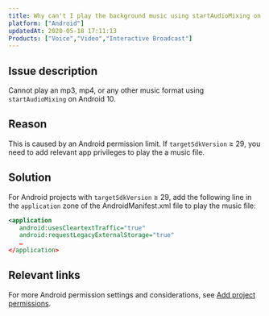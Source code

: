 ```yaml
---
title: Why can't I play the background music using startAudioMixing on Android 10?
platform: ["Android"]
updatedAt: 2020-05-18 17:11:13
Products: ["Voice","Video","Interactive Broadcast"]
---
```

## Issue description

Cannot play an mp3, mp4, or any other music format using `startAudioMixing` on Android 10.

## Reason

This is caused by an Android permission limit. If `targetSdkVersion` &ge; 29, you need to add relevant app privileges to play the a music file.

## Solution

For Android projects with `targetSdkVersion` &ge; 29, add the following line in the `application` zone of the AndroidManifest.xml file to play the music file:

```xml
<application
   android:usesCleartextTraffic="true"
   android:requestLegacyExternalStorage="true"
   …
</application>
```

## Relevant links

For more Android permission settings and considerations, see [Add project permissions](https://docs.agora.io/en/Interactive%20Broadcast/start_live_android?platform=Android#add-project-permissions).